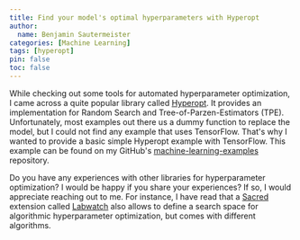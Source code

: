 ```yaml
---
title: Find your model's optimal hyperparameters with Hyperopt
author:
  name: Benjamin Sautermeister
categories: [Machine Learning]
tags: [hyperopt]
pin: false
toc: false
---
```


While checking out some tools for automated hyperparameter optimization, I came across a quite popular library called
[Hyperopt](https://hyperopt.github.io/hyperopt/). It provides an implementation for Random Search and
Tree-of-Parzen-Estimators (TPE). Unfortunately, most examples out there us a dummy function to replace the model,
but I could not find any example that uses TensorFlow. That's why I wanted to provide a basic simple Hyperopt example
with TensorFlow. This example can be found on my GitHub's
[machine-learning-examples](https://github.com/b3nk4n/machine-learning-examples/tree/master/hyperparam_opt) repository.

Do you have any experiences with other libraries for hyperparameter optimization? I would be happy if you share your experiences?
If so, I would appreciate reaching out to me. For instance, I have read that a [Sacred](http://sacred.readthedocs.io/) extension
called [Labwatch](https://github.com/automl/labwatch) also allows to define a search space for algorithmic hyperparameter
optimization, but comes with different algorithms.